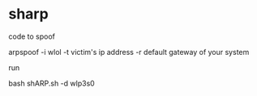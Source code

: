 # sharp

code to spoof 


arpspoof -i wlol -t victim's ip address -r default gateway of your system



run 

bash shARP.sh -d wlp3s0
